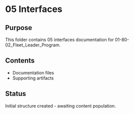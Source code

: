 # 05 Interfaces

## Purpose
This folder contains 05 interfaces documentation for 01-80-02_Fleet_Leader_Program.

## Contents
- Documentation files
- Supporting artifacts

## Status
Initial structure created - awaiting content population.
